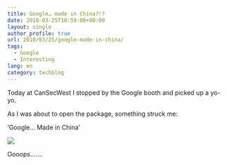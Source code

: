 ```yaml
---
title: Google… made in China?!?
date: 2010-03-25T10:59:00+00:00
layout: single
author_profile: true
url: 2010/03/25/google-made-in-china/
tags:
  - Google
  - Interesting
lang: en
category: techblog
---
```

Today at CanSecWest I stopped by the Google booth and picked up a yo-yo.

As I was about to open the package, something struck me:

‘Google… Made in China’

[![](http://1.bp.blogspot.com/_vaUVXcmC3OI/S6s631IhosI/AAAAAAAABZw/e24sb2Ci_N0/s320/china.jpg)](http://1.bp.blogspot.com/_vaUVXcmC3OI/S6s631IhosI/AAAAAAAABZw/e24sb2Ci_N0/s1600-h/china.jpg)

Oooops…….